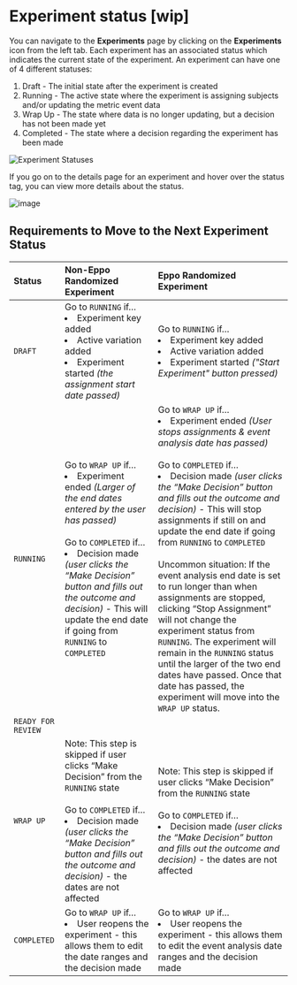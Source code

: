 # Experiment status [wip]

You can navigate to the **Experiments** page by clicking on the **Experiments** icon from the left tab. Each experiment has an associated status which indicates the current state of the experiment. An experiment can have one of 4 different statuses:

1. Draft - The initial state after the experiment is created
2. Running - The active state where the experiment is assigning subjects and/or updating the metric event data
3. Wrap Up - The state where data is no longer updating, but a decision has not been made yet
4. Completed - The state where a decision regarding the experiment has been made

![Experiment Statuses](/img/measuring-experiments/status.png)

If you go on to the details page for an experiment and hover over the status tag, you can view more details about the status.

![image](https://user-images.githubusercontent.com/90637953/183762436-684332cc-aae0-41b6-8db5-ef340a47cbbe.png)

## Requirements to Move to the Next Experiment Status

| Status             | Non-Eppo Randomized Experiment                                                                                                                                                                                                                                                                                                         | Eppo Randomized Experiment                                                                                                                                                                                                                                                                                                                                                                                                                                                                                                                                                                                                                                                                                                                                      |
| :----------------- | :------------------------------------------------------------------------------------------------------------------------------------------------------------------------------------------------------------------------------------------------------------------------------------------------------------------------------------- | :-------------------------------------------------------------------------------------------------------------------------------------------------------------------------------------------------------------------------------------------------------------------------------------------------------------------------------------------------------------------------------------------------------------------------------------------------------------------------------------------------------------------------------------------------------------------------------------------------------------------------------------------------------------------------------------------------------------------------------------------------------------- |
| `DRAFT`            | Go to `RUNNING` if… <li> Experiment key added </li> <li> Active variation added </li> <li> Experiment started <em>(the assignment start date passed)</em> </li>                                                                                                                                                                        | Go to `RUNNING` if… <br/> <li> Experiment key added </li> <li> Active variation added </li> <li> Experiment started <em>("Start Experiment" button pressed)</em> </li>                                                                                                                                                                                                                                                                                                                                                                                                                                                                                                                                                                                          |
| `RUNNING`          | Go to `WRAP UP` if… <li> Experiment ended <em>(Larger of the end dates entered by the user has passed)</em> </li> <br/> Go to `COMPLETED` if… <li> Decision made <em>(user clicks the “Make Decision” button and fills out the outcome and decision)</em> - This will update the end date if going from `RUNNING` to `COMPLETED` </li> | Go to `WRAP UP` if… <li> Experiment ended <em>(User stops assignments & event analysis date has passed)</em> </li> <br/> Go to `COMPLETED` if… <li> Decision made <em>(user clicks the “Make Decision” button and fills out the outcome and decision)</em> - This will stop assignments if still on and update the end date if going from `RUNNING` to `COMPLETED` </li> <br/> Uncommon situation: If the event analysis end date is set to run longer than when assignments are stopped, clicking “Stop Assignment” will not change the experiment status from `RUNNING`. The experiment will remain in the `RUNNING` status until the larger of the two end dates have passed. Once that date has passed, the experiment will move into the `WRAP UP` status. |
| `READY FOR REVIEW` |                                                                                                                                                                                                                                                                                                                                        |                                                                                                                                                                                                                                                                                                                                                                                                                                                                                                                                                                                                                                                                                                                                                                 |
| `WRAP UP`          | Note: This step is skipped if user clicks “Make Decision” from the `RUNNING` state <br/><br/> Go to `COMPLETED` if… <li> Decision made <em>(user clicks the “Make Decision” button and fills out the outcome and decision)</em> - the dates are not affected </li>                                                                     | Note: This step is skipped if user clicks “Make Decision” from the `RUNNING` state <br/><br/> Go to `COMPLETED` if… <li> Decision made <em>(user clicks the “Make Decision” button and fills out the outcome and decision)</em> - the dates are not affected </li>                                                                                                                                                                                                                                                                                                                                                                                                                                                                                              |
| `COMPLETED`        | Go to `WRAP UP` if… <li> User reopens the experiment - this allows them to edit the date ranges and the decision made </li>                                                                                                                                                                                                            | Go to `WRAP UP` if… <li> User reopens the experiment - this allows them to edit the event analysis date ranges and the decision made </li>                                                                                                                                                                                                                                                                                                                                                                                                                                                                                                                                                                                                                      |
